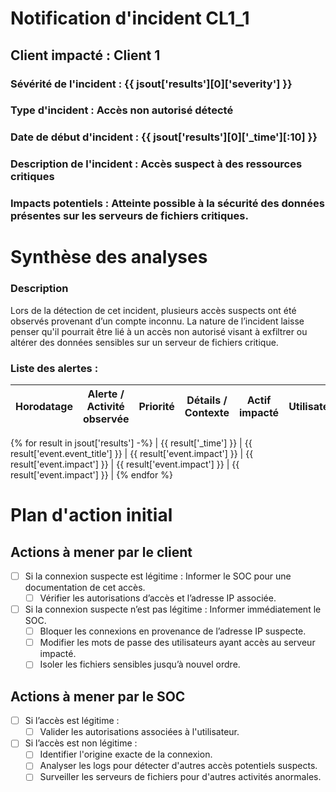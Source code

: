 # Notification d'incident CL1_1
## Client impacté : **Client 1**

### Sévérité de l'incident : **{{ jsout['results'][0]['severity'] }}**
### Type d'incident : **Accès non autorisé détecté**

### Date de début d'incident : **{{ jsout['results'][0]['_time'][:10] }}**
### Description de l'incident : Accès suspect à des ressources critiques

### Impacts potentiels : **Atteinte possible à la sécurité des données présentes sur les serveurs de fichiers critiques.**

# Synthèse des analyses
### Description
Lors de la détection de cet incident, plusieurs accès suspects ont été observés provenant d’un compte inconnu. La nature de l’incident laisse penser qu'il pourrait être lié à un accès non autorisé visant à exfiltrer ou altérer des données sensibles sur un serveur de fichiers critique.

### Liste des alertes :

| Horodatage          | Alerte / Activité observée      | Priorité | Détails / Contexte                                    | Actif impacté     | Utilisateur       |
|---------------------|---------------------------------|----------|------------------------------------------------------|--------------------|-------------------|
{% for result in jsout['results'] -%}
| {{ result['_time'] }} | {{ result['event.event_title'] }} | {{ result['event.impact'] }} | {{ result['event.impact'] }} | {{ result['event.impact'] }} | {{ result['event.impact'] }} |
{% endfor %}

# Plan d'action initial
## Actions à mener par le client
- [ ] Si la connexion suspecte est légitime : Informer le SOC pour une documentation de cet accès.
  - [ ] Vérifier les autorisations d’accès et l’adresse IP associée.
- [ ] Si la connexion suspecte n’est pas légitime : Informer immédiatement le SOC.
  - [ ] Bloquer les connexions en provenance de l’adresse IP suspecte.
  - [ ] Modifier les mots de passe des utilisateurs ayant accès au serveur impacté.
  - [ ] Isoler les fichiers sensibles jusqu’à nouvel ordre.

## Actions à mener par le SOC
- [ ] Si l’accès est légitime :
  - [ ] Valider les autorisations associées à l'utilisateur.
- [ ] Si l’accès est non légitime :
  - [ ] Identifier l'origine exacte de la connexion.
  - [ ] Analyser les logs pour détecter d'autres accès potentiels suspects.
  - [ ] Surveiller les serveurs de fichiers pour d'autres activités anormales.
